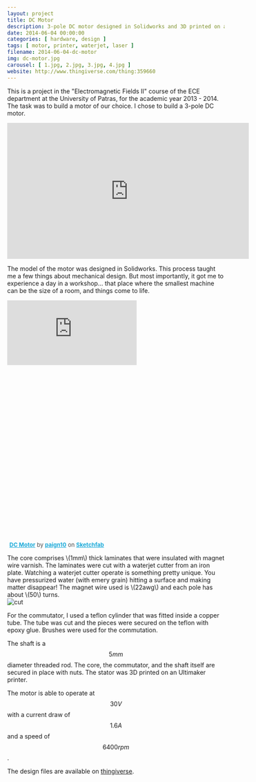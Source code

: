 ```yaml
---
layout: project
title: DC Motor
description: 3-pole DC motor designed in Solidworks and 3D printed on an Ultimaker
date: 2014-06-04 00:00:00
categories: [ hardware, design ]
tags: [ motor, printer, waterjet, laser ]
filename: 2014-06-04-dc-motor
img: dc-motor.jpg
carousel: [ 1.jpg, 2.jpg, 3.jpg, 4.jpg ]
website: http://www.thingiverse.com/thing:359660
---
```


This is a project in the "Electromagnetic Fields II" course of the ECE department at the University of Patras, for the academic year 2013 - 2014. The task was to build a motor of our choice. I chose to build a 3-pole DC motor.

<iframe width="560" height="315" src="https://www.youtube.com/embed/2Sp08ZGRHqQ?showinfo=0&amp;theme=light" frameborder="0" allowfullscreen></iframe>

The model of the motor was designed in Solidworks. This process taught me a few things about mechanical design. But most importantly, it got me to experience a day in a workshop... that place where the smallest machine can be the size of a room, and things come to life.

<div class="intrinsic-container" style="padding-bottom:80%;">
<iframe src="https://sketchfab.com/models/f81db1368f554a2f95640f48ef949935/embed" frameborder="0" allowfullscreen mozallowfullscreen="true" webkitallowfullscreen="true" onmousewheel=""></iframe>
</div>

<p style="font-size: 13px; font-weight: normal; margin: 5px; color: #4A4A4A;">
<a href="https://sketchfab.com/models/f81db1368f554a2f95640f48ef949935?utm_source=oembed&utm_medium=embed&utm_campaign=f81db1368f554a2f95640f48ef949935" target="_blank" style="font-weight: bold; color: #1CAAD9;">DC Motor</a>
by <a href="https://sketchfab.com/paign10?utm_source=oembed&utm_medium=embed&utm_campaign=f81db1368f554a2f95640f48ef949935" target="_blank" style="font-weight: bold; color: #1CAAD9;">paign10</a>
on <a href="https://sketchfab.com?utm_source=oembed&utm_medium=embed&utm_campaign=f81db1368f554a2f95640f48ef949935" target="_blank" style="font-weight: bold; color: #1CAAD9;">Sketchfab</a>
</p>

<p><div class="row">
<div class="col-xs-9">
The core comprises \(1mm\) thick laminates that were insulated with magnet wire varnish. The laminates were cut with a waterjet cutter from an iron plate. Watching a waterjet cutter operate is something pretty unique. You have pressurized water (with emery grain) hitting a surface and making matter disappear! The magnet wire used is \(22awg\) and each pole has about \(50\) turns.
</div>
<div class="col-xs-3">
<img src="http://i76.photobucket.com/albums/j16/paign10/dc-motor-core_zps8c68925d.jpg" alt="cut" />
</div>
</div></p>

For the commutator, I used a teflon cylinder that was fitted inside a copper tube. The tube was cut and the pieces were secured on the teflon with epoxy glue. Brushes were used for the commutation.

The shaft is a $$5mm$$ diameter threaded rod. The core, the commutator, and the shaft itself are secured in place with nuts. The stator was 3D printed on an Ultimaker printer.

The motor is able to operate at $$30V$$ with a current draw of $$1.6A$$ and a speed of $$6400rpm$$.

The design files are available on [thingiverse](http://www.thingiverse.com/thing:359660).
